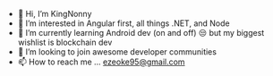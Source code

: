 - 👋 Hi, I’m KingNonny
- 👀 I’m interested in Angular first, all things .NET, and Node
- 🌱 I’m currently learning Android dev (on and off) 😒 but my biggest wishlist is blockchain dev
- 💞️ I’m looking to join awesome developer communities
- 📫 How to reach me ... ezeoke95@gmail.com
